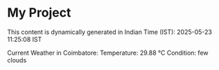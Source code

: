 # My Project

This content is dynamically generated in Indian Time (IST): 2025-05-23 11:25:08 IST


Current Weather in Coimbatore:
Temperature: 29.88 °C
Condition: few clouds
